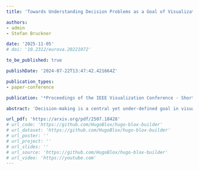 ```yaml
---
title: 'Towards Understanding Decision Problems as a Goal of Visualization Design'

authors:
- admin
- Stefan Bruckner

date: '2025-11-05'
# doi: '10.2312/eurova.20221072'

to_be_published: true

publishDate: '2024-07-22T13:47:42.421664Z'

publication_types:
- paper-conference

publication: '*Proceedings of the IEEE Visualization Conference - Short Papers*'

abstract: 'Decision-making is a central yet under-defined goal in visualization research. While existing task models address decision processes, they often neglect the conditions framing a decision. To better support decision-making tasks, we propose a characterization scheme that describes decision problems through key properties of the data, users, and task context. This scheme helps visualization researchers specify decision-support claims more precisely and informs the design of appropriate visual encodings and interactions. We demonstrate the utility of our approach by applying it to characterize decision tasks targeted by existing design studies, highlighting opportunities for future research in decision-centric visualization.'

url_pdf: 'https://arxiv.org/pdf/2507.18428'
# url_code: 'https://github.com/HugoBlox/hugo-blox-builder'
# url_dataset: 'https://github.com/HugoBlox/hugo-blox-builder'
# url_poster: ''
# url_project: ''
# url_slides: ''
# url_source: 'https://github.com/HugoBlox/hugo-blox-builder'
# url_video: 'https://youtube.com'
---
```


